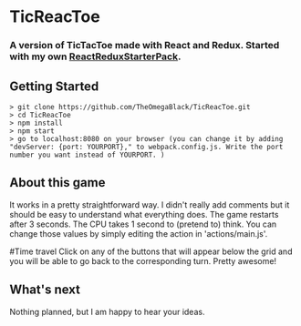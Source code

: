 # TicReacToe
### A version of TicTacToe made with React and Redux. Started with my own [ReactReduxStarterPack](https://github.com/TheOmegaBlack/SachasReactReduxStarterPack).

## Getting Started

```
> git clone https://github.com/TheOmegaBlack/TicReacToe.git
> cd TicReacToe
> npm install
> npm start
> go to localhost:8080 on your browser (you can change it by adding "devServer: {port: YOURPORT}," to webpack.config.js. Write the port number you want instead of YOURPORT. )
```

## About this game
It works in a pretty straightforward way. I didn't really add comments but it should be easy to understand what everything does.
The game restarts after 3 seconds. The CPU takes 1 second to (pretend to) think. You can change those values by simply editing the action in 'actions/main.js'.

#Time travel
Click on any of the buttons that will appear below the grid and you will be able to go back to the corresponding turn. Pretty awesome!

## What's next
Nothing planned, but I am happy to hear your ideas.